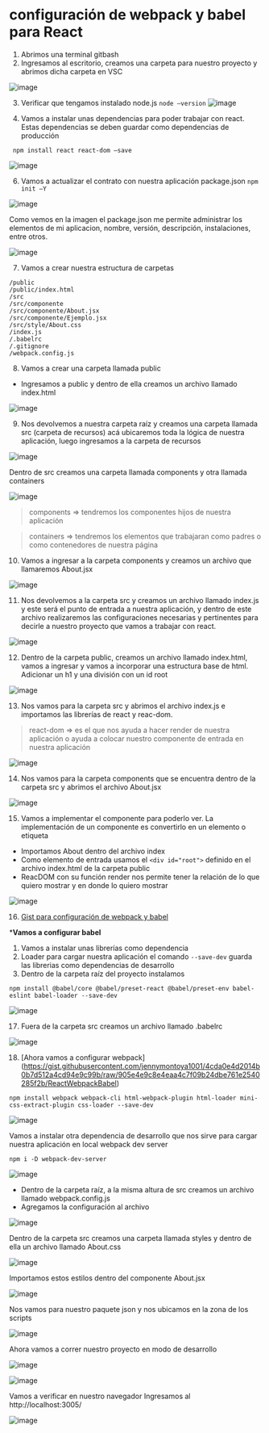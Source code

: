 # configuración de webpack y babel para React
1. Abrimos una terminal gitbash
2. Ingresamos al escritorio, creamos una carpeta para nuestro proyecto y abrimos dicha carpeta en VSC

![image](https://user-images.githubusercontent.com/30872921/134976528-0ad031cf-4525-4de5-8a50-787bd1666fe3.png)

3. Verificar que tengamos instalado node.js `node –version`
![image](https://user-images.githubusercontent.com/30872921/134976976-3dad8802-cfa7-4244-a611-ec6523c901c8.png)

5. Vamos a instalar unas dependencias para poder trabajar con react. Estas dependencias se deben guardar como dependencias de producción
 ```
  npm install react react-dom –save
```
![image](https://user-images.githubusercontent.com/30872921/134977158-d17a204c-3445-4c1d-9e23-8205152dbee3.png)

6. Vamos a actualizar el contrato con nuestra aplicación package.json
`npm init –Y`

![image](https://user-images.githubusercontent.com/30872921/134977344-6853f07d-64c6-4a4f-9fe3-264072a12661.png)

Como vemos en la imagen el package.json me permite administrar los elementos de mi aplicacion, nombre, versión, descripción, instalaciones, entre otros.

![image](https://user-images.githubusercontent.com/30872921/134977392-512aa5a6-e181-47d0-96cd-7dc16e4ff1bf.png)

7. Vamos a crear nuestra estructura de carpetas
```
/public
/public/index.html
/src
/src/componente
/src/componente/About.jsx
/src/componente/Ejemplo.jsx
/src/style/About.css
/index.js
/.babelrc
/.gitignore
/webpack.config.js
```
8. Vamos a crear una carpeta llamada public
- Ingresamos a public y dentro de ella creamos un archivo llamado index.html

![image](https://user-images.githubusercontent.com/30872921/134978938-a5ed5dfc-aeb8-4270-badc-3309794471af.png)

9. Nos devolvemos a nuestra carpeta raíz y creamos una carpeta llamada src (carpeta de recursos) acá ubicaremos toda la lógica de nuestra aplicación, luego ingresamos a la carpeta de recursos

![image](https://user-images.githubusercontent.com/30872921/134979024-324fcdf9-2ee5-4a99-b6bd-a885897824ab.png)

Dentro de src creamos una carpeta llamada components y otra llamada containers

![image](https://user-images.githubusercontent.com/30872921/134979134-6ab56470-eb04-419c-8b70-6a7218246d50.png)

> components => tendremos los componentes hijos de nuestra aplicación

> containers => tendremos los elementos que trabajaran como padres o como contenedores de nuestra página

10. Vamos a  ingresar a la carpeta components y creamos un archivo que llamaremos About.jsx

![image](https://user-images.githubusercontent.com/30872921/134979372-e9bfba4d-1eb3-4ff1-a906-18c5fbc791d2.png)

11. Nos devolvemos a la carpeta src y creamos un archivo llamado index.js y este será el punto de entrada a nuestra aplicación, y dentro de este archivo realizaremos las configuraciones necesarias y pertinentes para decirle a nuestro proyecto que vamos a trabajar con react.

![image](https://user-images.githubusercontent.com/30872921/134979617-95dcb612-1be2-4a69-9ea4-4f9aaffe1e5f.png)

12. Dentro de la carpeta public, creamos un archivo llamado index.html, vamos a ingresar y vamos a incorporar una estructura base de html. Adicionar un h1 y una división con un id root

![image](https://user-images.githubusercontent.com/30872921/134979723-6a72087a-3339-423a-83e6-5343fb687dc5.png)

13. Nos vamos para la carpeta src y abrimos el archivo index.js e importamos las librerías de react y reac-dom.<br/>
> react-dom => es el que nos ayuda a hacer render de nuestra aplicación o ayuda a colocar nuestro componente de entrada en nuestra aplicación

![image](https://user-images.githubusercontent.com/30872921/134979831-41b1b3af-9a45-495f-8ef7-c1c9df6e52ea.png)

14. Nos vamos para la carpeta components que se encuentra dentro de la carpeta src y abrimos el archivo About.jsx

![image](https://user-images.githubusercontent.com/30872921/134979904-6ad03091-9484-431a-a893-76e321ea75d1.png)

15. Vamos a implementar el componente para poderlo ver. La implementación de un componente es convertirlo en un elemento o etiqueta
- Importamos About dentro del archivo index
- Como elemento de entrada usamos el `<div id="root">` definido en el archivo index.html de la carpeta public
- ReacDOM con su función render nos permite tener la relación de lo que quiero mostrar y en donde lo quiero mostrar

![image](https://user-images.githubusercontent.com/30872921/134980139-63721d54-8830-42c5-a866-ff827d32d591.png)

16. [Gist para configuración de webpack y babel](https://gist.githubusercontent.com/jennymontoya1001/4cda0e4d2014b0b7d512a4cd94e9c99b/raw/905e4e9c8e4eaa4c7f09b24dbe761e2540285f2b/ReactWebpackBabel)

***Vamos a configurar babel**
1. Vamos a instalar unas librerías como dependencia
2. Loader para cargar nuestra aplicación el comando `--save-dev` guarda las librerias como dependencias de desarrollo 
3. Dentro de la carpeta raíz del proyecto instalamos

```
npm install @babel/core @babel/preset-react @babel/preset-env babel-eslint babel-loader --save-dev
```

![image](https://user-images.githubusercontent.com/30872921/134980730-9881eb54-32cb-4ff9-8018-595d30529e89.png)

17. Fuera de la carpeta src creamos un archivo llamado .babelrc

![image](https://user-images.githubusercontent.com/30872921/134980923-9f2f8c45-04d5-4bdb-8e7f-c6834e4a2b0f.png)

18. [Ahora vamos a configurar webpack]
(https://gist.githubusercontent.com/jennymontoya1001/4cda0e4d2014b0b7d512a4cd94e9c99b/raw/905e4e9c8e4eaa4c7f09b24dbe761e2540285f2b/ReactWebpackBabel)

```
npm install webpack webpack-cli html-webpack-plugin html-loader mini-css-extract-plugin css-loader --save-dev
```

![image](https://user-images.githubusercontent.com/30872921/134981150-4add3966-7846-4acc-aa00-90ae28951e3d.png)

Vamos a instalar otra dependencia de desarrollo que nos sirve para cargar nuestra aplicación en local webpack dev server
```
npm i -D webpack-dev-server
```
![image](https://user-images.githubusercontent.com/30872921/134981360-7a466e20-3cdd-4000-9831-97bb4244388f.png)

- Dentro de la carpeta raíz, a la misma altura de src creamos un archivo llamado webpack.config.js
- Agregamos la configuración al archivo

![image](https://user-images.githubusercontent.com/30872921/134981574-b5ddbc6d-c7eb-4611-838e-bba9c09f6556.png)

Dentro de la carpeta src creamos una carpeta llamada styles y dentro de ella un archivo llamado About.css

![image](https://user-images.githubusercontent.com/30872921/134981735-52e271ba-6b92-4432-a44b-05661448e2ac.png)

Importamos estos estilos dentro del componente About.jsx

![image](https://user-images.githubusercontent.com/30872921/134981782-1847dc5b-6640-433b-8cc5-52501962d8d8.png)

Nos vamos para nuestro paquete json y nos ubicamos en la zona de los scripts

![image](https://user-images.githubusercontent.com/30872921/134981841-33e30b0c-7f9b-4452-972b-16388419d8b8.png)

Ahora vamos a correr nuestro proyecto en modo de desarrollo

![image](https://user-images.githubusercontent.com/30872921/134981925-804754d9-413e-42aa-a6d8-dc741120a649.png)

![image](https://user-images.githubusercontent.com/30872921/134982013-c654aea9-ebac-47b6-9ca2-7f10c396e530.png)

Vamos a verificar en nuestro navegador
Ingresamos al http://localhost:3005/

![image](https://user-images.githubusercontent.com/30872921/134982155-cf0e17e1-e075-4b87-9ed4-d7fc6b266599.png)






